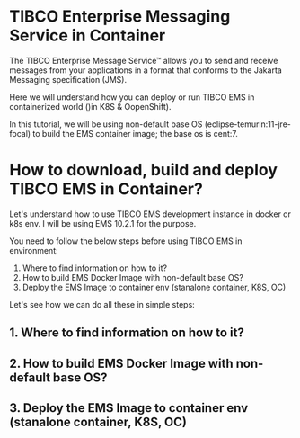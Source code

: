 # TIBCO Enterprise Messaging Service in Container
The TIBCO Enterprise Message Service™ allows you to send and receive messages from your applications in a format that conforms to the Jakarta Messaging specification (JMS). 

Here we will understand how you can deploy or run TIBCO EMS in containerized world ()in K8S & OopenShift).

In this tutorial, we will be using non-default base OS (eclipse-temurin:11-jre-focal) to build the EMS container image; the base os is cent:7.

# How to download, build and deploy TIBCO EMS in Container?

Let's understand how to use TIBCO EMS development instance in docker or k8s env. I will be using EMS 10.2.1 for the purpose.

You need to follow the below steps before using TIBCO EMS in environment:

1. Where to find information on how to it?
2. How to build EMS Docker Image with non-default base OS?
3. Deploy the EMS Image to container env (stanalone container, K8S, OC)


Let's see how we can do all these in simple steps:

## 1. Where to find information on how to it?


## 2. How to build EMS Docker Image with non-default base OS?


## 3. Deploy the EMS Image to container env (stanalone container, K8S, OC)
